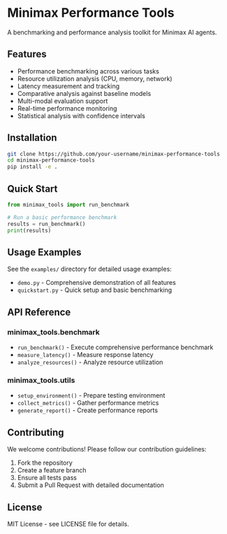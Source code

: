 # Minimax Performance Tools

A benchmarking and performance analysis toolkit for Minimax AI agents.

## Features

- Performance benchmarking across various tasks
- Resource utilization analysis (CPU, memory, network)
- Latency measurement and tracking
- Comparative analysis against baseline models
- Multi-modal evaluation support
- Real-time performance monitoring
- Statistical analysis with confidence intervals

## Installation

```bash
git clone https://github.com/your-username/minimax-performance-tools
cd minimax-performance-tools
pip install -e .
```

## Quick Start

```python
from minimax_tools import run_benchmark

# Run a basic performance benchmark
results = run_benchmark()
print(results)
```

## Usage Examples

See the `examples/` directory for detailed usage examples:
- `demo.py` - Comprehensive demonstration of all features
- `quickstart.py` - Quick setup and basic benchmarking

## API Reference

### minimax_tools.benchmark
- `run_benchmark()` - Execute comprehensive performance benchmark
- `measure_latency()` - Measure response latency
- `analyze_resources()` - Analyze resource utilization

### minimax_tools.utils
- `setup_environment()` - Prepare testing environment
- `collect_metrics()` - Gather performance metrics
- `generate_report()` - Create performance reports

## Contributing

We welcome contributions! Please follow our contribution guidelines:
1. Fork the repository
2. Create a feature branch
3. Ensure all tests pass
4. Submit a Pull Request with detailed documentation

## License

MIT License - see LICENSE file for details.
